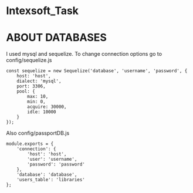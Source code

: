 # Intexsoft_Task
# ABOUT DATABASES
I used mysql and sequelize.
To change  connection options go to config/sequelize.js
```JS
const sequelize = new Sequelize('database', 'username', 'password', {
    host: 'host',
    dialect: 'mysql',
    port: 3306,
    pool: {
        max: 10,
        min: 0,
        acquire: 30000,
        idle: 10000
    }
});
```
Also config/passportDB.js
```JS
module.exports = {
    'connection': {
        'host': 'host',
        'user': 'username',
        'password': 'password'
    },
    'database': 'database',
    'users_table': 'libraries'
};
```